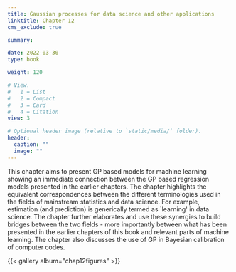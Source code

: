```yaml
---
title: Gaussian processes for data science and other applications
linktitle: Chapter 12
cms_exclude: true

summary: 

date: 2022-03-30
type: book

weight: 120

# View.
#   1 = List
#   2 = Compact
#   3 = Card
#   4 = Citation
view: 3

# Optional header image (relative to `static/media/` folder).
header:
  caption: ""
  image: ""
---
```

This  chapter aims to present GP based models for machine learning showing  an
immediate connection between the GP based regression models presented in the
earlier chapters. The chapter highlights the  equivalent
correspondences between the different terminologies used in the fields of mainstream statistics and data science.
For example, estimation (and prediction)  is generically termed as `learning' in data science.
The chapter  further elaborates and use these synergies to build bridges between the two fields - more importantly between
what has been presented in the earlier chapters of this book and relevant parts of machine learning. 
The chapter also discusses the use  of GP in Bayesian calibration of computer codes. 


{{< gallery album="chap12figures" >}}


